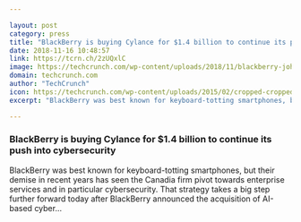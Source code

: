 ```yaml
---

layout: post
category: press
title: "BlackBerry is buying Cylance for $1.4 billion to continue its push into cybersecurity"
date: 2018-11-16 10:48:57
link: https://tcrn.ch/2zUQxlC
image: https://techcrunch.com/wp-content/uploads/2018/11/blackberry-john-chen.jpg?w=750
domain: techcrunch.com
author: "TechCrunch"
icon: https://techcrunch.com/wp-content/uploads/2015/02/cropped-cropped-favicon-gradient.png?w=180
excerpt: "BlackBerry was best known for keyboard-totting smartphones, but their demise in recent years has seen the Canadia firm pivot towards enterprise services and in particular cybersecurity. That strategy takes a big step further forward today after BlackBerry announced the acquisition of AI-based cyber…"

---
```


### BlackBerry is buying Cylance for $1.4 billion to continue its push into cybersecurity

BlackBerry was best known for keyboard-totting smartphones, but their demise in recent years has seen the Canadia firm pivot towards enterprise services and in particular cybersecurity. That strategy takes a big step further forward today after BlackBerry announced the acquisition of AI-based cyber…